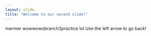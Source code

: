 ```yaml
---
layout: slide
title: "Welcome to our second slide!"
---
```

mermer wowwowobranch3practice lol
Use the left arrow to go back!
